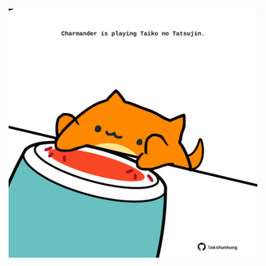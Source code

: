 <!-- built at 17/06/2025, 16:00:49 UTC -->
<p align="center">
  <img width="500" height="500" src="./ReadmeImage.svg">
</p>
